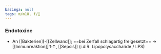```yaml
---
bazinga: null
tags: m/m18, f/🦠
---
```

### Endotoxine
- An [[Bakterien]]-[[Zellwand]]; ==bei Zerfall schlagartig freigesetzt== → [[Immunreaktion]]↑↑, [[Sepsis]] (i.d.R. Lipopolysaccharide / LPS)